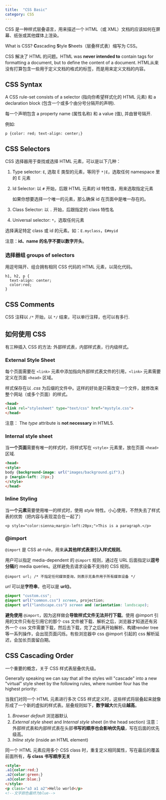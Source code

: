 ```yaml
---
title:  "CSS Basic"
category: CSS
---
```

CSS 是一种样式层叠语言，用来描述一个 HTML（或 XML）文档的应该如何在屏幕、纸张或其他媒体上渲染。

What is CSS? **C**ascading **S**tyle **S**heets（层叠样式表）缩写为 CSS。

CSS 解决了 HTML 的问题。HTML was **never intended to** contain tags for formatting a document, but to define the content of a document. HTML从来没有打算包含一些用于定义文档的格式的标签，而是用来定义文档的内容。

## CSS Syntax

A CSS rule-set consists of a selector (指向你希望样式化的 HTML 元素) 和 a declaration block (包含一个或多个由分号分隔开的声明).

每一个声明包含 a property name (属性名称) 和 a value (值), 并由冒号隔开.

<!--more-->

例如:

    p {color: red; text-align: center;}

## CSS Selectors

CSS 选择器用于查找或选择 HTML 元素，可以是以下几种：

1. Type selector: `E`, 选取 E 类型的元素，等同于 `*|E`，选取任何 namespace 里的 E 元素
2. Id Selector: 以 `#` 开始，后跟 HTML 元素的 id 特性值，用来选取指定元素

    如果你想要选择一个唯一的元素，那么确保 id 在页面中是唯一存在的。

3. Class Selector: 以 `.` 开始，后跟指定的 class 特性名
4. Universal selector: `*`，选取任何元素

选择满足特定 class 或 id 的元素。如：`E.myclass`，`E#myid`

注意：**id、name 的名字不要以数字开头**。

### 选择器组 groups of selectors

用逗号隔开、组合拥有相同 CSS 代码的 HTML 元素，以简化代码。

    h1, h2, p {
      text-align: center;
      color:red;
    }

## CSS Comments

CSS 注释以 `/*` 开始，以 `*/` 结束，可以单行注释，也可以有多行.

## 如何使用 CSS

有三种插入 CSS 的方法: 外部样式表，内部样式表，行内级样式。

### External Style Sheet

每个页面需要在 `<link>` 元素中添加指向外部样式表文件的引用，`<link>` 元素需要定义在页面 `<head>` 区域。

样式保存在以 _.css_ 为后缀的文件中。这样的好处是只需改变一个文件，就修改来整个网站（或多个页面）的样式。

```html
<head>
<link rel="stylesheet" type="text/css" href="mystyle.css">
</head>
```

注意： The _type_ attribute is **not necessary** in HTML5.

### Internal style sheet

当**一个页面**需要有唯一的样式时，将样式写在 `<style>` 元素里，放在页面 `<head>` 区域.

```html
<head>
<style>
body {background-image: url("images/background.gif");}
p {margin-left: 20px;}
</style>
</head>
```

### Inline Styling

当**一个元素**需要使用唯一的样式时，使用 _style_ 特性。小心使用，不然失去了样式表的优势（把内容与表现混合在一起了）

    <p style="color:sienna;margin-left:20px;">This is a paragraph.</p>

### @import

`@import` 是 CSS at-rule，用来**从其他样式表里引入样式规则**。

用户可以指定 media-dependent 的 `@import` 规则，通过在 URL 后面指定以**逗号分隔**的 media queries。这样避免去请求设备不支持的 CSS 规则。

    @import url; /* 不指定任何媒体查询，则表示无条件用于所有媒体设备 */

_url_ 可以是**字符串**，也可以是 **url()**。

```css
@import "custom.css";
@import url("common.css") screen, projection;
@import url("landscape.css") screen and (orientation: landscape);
```

**避免使用** `@import`，因为这样做会**导致样式文件无法并行下载**。使用 @import 引用的文件只有在引用它的那个 css 文件被下载、解析之后，浏览器才知道还有另外一个 css 文件需要下载，然后去下载，完了之后再开始解析、构建render tree等一系列操作，会出现页面闪烁。有些浏览器中 css @import 引起的 css 解析延迟，会加长页面留白期。

## CSS Cascading Order

一个重要的概念，关于 CSS 样式表层叠优先级。

Generally speaking we can say that all the styles will "cascade" into a new "virtual" style sheet by the following rules, where number four has the highest priority:

<span class="t-blue">当我们对同一个 HTML 元素进行多次 CSS 样式定义时，这些样式将层叠起来就像形成了一个新的虚拟的样式表。层叠规则如下，**数字越大**优先级**越高**。

1. _Browser default_ 浏览器默认
2. _External style_ sheet and _Internal style_ sheet (in the head section) 注意：外部样式表和内部样式表在头部**书写的顺序也会影响优先级**，写在后面的优先级高。
3. _Inline style_ (inside an HTML element)

同一个 HTML 元素应用多个 CSS class 时，重复定义相同属性，写在最后的覆盖前面所有，**与 class 书写顺序无关**

```html
<style>
.a1{color:red;}
.a2{color:green;}
.a3{color:blue;}
</style>
<p class="a3 a1 a2">Hello world</p>
<!--文字颜色最终为blue-->
```
